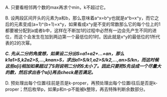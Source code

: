 A. 只要看相邻两个数的max再求个min，k不超过它。

B. 设两段区间开头的元素为a和b，那么意味着a^x=b^y也就是a^b=x^y，而它之后的元素变成(a+1)^(b+1)=x^y，如果看成x^y是不变的常数那么它的每个位上的1都要被分配到a或者b中，这样在不断加1的过程中必然有一边会先产生不同的进位，而这个会发生在加到两边第一个最低位的1时。因此就是x^y的最低位的1所代表的2的次幂。

***C. 先从二分的角度想，如果设二分出S=a1+a2+...+an，那么k1a1>S,k2a2>S,...,knan>S，求出a1>S/k1,a2>S/k2,...,an>S/kn，而这时候这些a[i]相加如果超过了S则说明二分的S太小了。因此只要把S先设成一个尽量大的数，然后求出各个a[i]再去check是否满足。***

D. 预处理出每个位置i往前是否是k-proper，再预处理出每个位置i往后是否是k-proper；然后枚举p，如果p和n-p不能被k整除，再去特殊判断余数部分。
